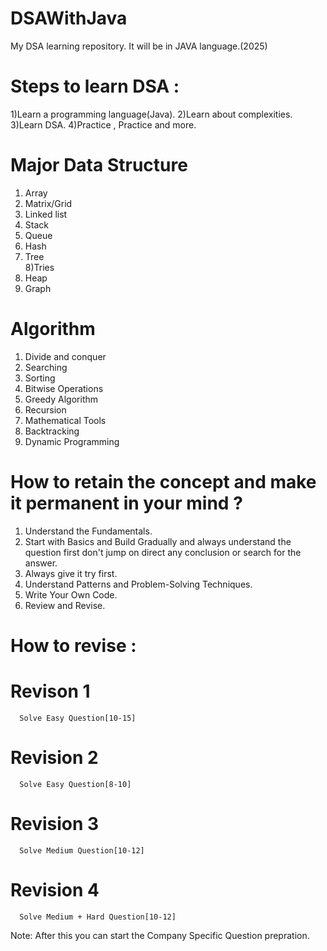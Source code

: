 # DSAWithJava
My DSA learning repository. It will be in JAVA language.(2025)

# Steps to learn DSA :
  1)Learn a programming language(Java).
  2)Learn about complexities.
  3)Learn DSA.
  4)Practice , Practice and more.

# Major Data Structure                         
  1) Array                                  
  2) Matrix/Grid                            
  3) Linked list                            
  4) Stack                                                
  5) Queue                                  
  6) Hash                                   
  7) Tree                                   
  8)Tries                                   
  9) Heap                                   
  10) Graph

# Algorithm
  1) Divide and conquer
  2) Searching
  3) Sorting
  4) Bitwise Operations
  5) Greedy Algorithm
  6) Recursion
  7) Mathematical Tools
  8) Backtracking
  9) Dynamic Programming

# How to retain the concept and make it permanent in your mind ?
  1) Understand the Fundamentals.
  1) Start with Basics and Build Gradually and always understand the question first don't jump on direct any conclusion or search for the answer.
  2) Always give it try first.
  3) Understand Patterns and Problem-Solving Techniques.
  4) Write Your Own Code.
  5) Review and Revise.

# How to revise :
  # Revison 1 
      Solve Easy Question[10-15]
  # Revision 2
      Solve Easy Question[8-10]
  # Revision 3
      Solve Medium Question[10-12]
  # Revision 4
      Solve Medium + Hard Question[10-12]
  Note: After this you can start the Company Specific Question  prepration.
 
